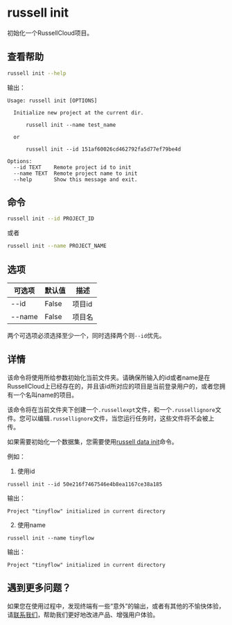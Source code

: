 # russell init
初始化一个RussellCloud项目。

## 查看帮助

```bash
russell init --help
```
输出：
```
Usage: russell init [OPTIONS]

  Initialize new project at the current dir.

      russell init --name test_name

  or

      russell init --id 151af60026cd462792fa5d77ef79be4d

Options:
  --id TEXT    Remote project id to init
  --name TEXT  Remote project name to init
  --help       Show this message and exit.
```

## 命令
```bash
russell init --id PROJECT_ID
```
或者
```bash
russell init --name PROJECT_NAME
```

## 选项

|可选项|默认值|描述|
|---|---|---|
|--id|False|项目id|
|--name|False|项目名|

两个可选项必须选择至少一个，同时选择两个则`--id`优先。


## 详情
该命令将使用所给参数初始化当前文件夹。请确保所输入的id或者name是在RussellCloud上已经存在的，并且该id所对应的项目是当前登录用户的，或者您拥有一个名叫name的项目。

该命令将在当前文件夹下创建一个`.russellexpt`文件，和一个`.russellignore`文件。您可以编辑`.russellignore`文件，当您运行任务时，这些文件将不会被上传。

如果需要初始化一个数据集，您需要使用[russell data init](/cli/data.md)命令。

例如：
1. 使用id
```
russell init --id 50e216f7467546e4b8ea1167ce38a185
```
输出：
```
Project "tinyflow" initialized in current directory
```

2. 使用name
```
russell init --name tinyflow
```
输出：
```
Project "tinyflow" initialized in current directory
```

## 遇到更多问题？

如果您在使用过程中，发现终端有一些“意外”的输出，或者有其他的不愉快体验，请[联系我们](/contact-us.md)，帮助我们更好地改进产品、增强用户体验。

